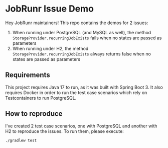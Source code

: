 # JobRunr Issue Demo

Hey JobRunr maintainers! This repo contains the demos for 2 issues:

1) When running under PostgreSQL (and MySQL as well), the method `StorageProvider.recurringJobExists` fails when no states are passed as parameters
2) When running under H2, the method `StorageProvider.recurringJobExists` always returns false when no states are passed as parameters

## Requirements

This project requires Java 17 to run, as it was built with Spring Boot 3. It also requires Docker in order to run the test case scenarios which rely on Testcontainers to run PostgreSQL.

## How to reproduce

I've created 2 test case scenarios, one with PostgreSQL and another with H2 to reproduce the issues. To run them, please execute:

```bash
./gradlew test
```
